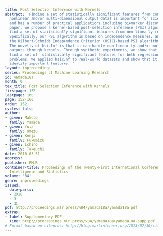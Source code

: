 ```yaml
---
title: Post Selection Inference with Kernels
abstract: 'Finding a set of statistically significant features from complex data (e.g.,
  nonlinear and/or multi-dimensional output data) is important for scientific discovery
  and has a number of practical applications including biomarker discovery. In this
  paper, we propose a kernel-based post-selection inference (PSI) algorithm that can
  find a set of statistically significant features from non-linearly related data.
  Specifically, our PSI algorithm is based on independence measures, and we call it
  the Hilbert-Schmidt Independence Criterion (HSIC)-based PSI algorithm (hsicInf).
  The novelty of hsicInf is that it can handle non-linearity and/or multi-variate/multi-class
  outputs through kernels. Through synthetic experiments, we show that hsicInf  can
  find a set of  statistically significant features for both regression and classification
  problems. We applied hsicInf to real-world datasets and show that it can successfully
  identify important features. '
layout: inproceedings
series: Proceedings of Machine Learning Research
id: yamada18a
month: 0
tex_title: Post Selection Inference with Kernels
firstpage: 152
lastpage: 160
page: 152-160
order: 152
cycles: false
author:
- given: Makoto
  family: Yamada
- given: Yuta
  family: Umezu
- given: Kenji
  family: Fukumizu
- given: Ichiro
  family: Takeuchi
date: 2018-03-31
address: 
publisher: PMLR
container-title: Proceedings of the Twenty-First International Conference on Artficial
  Intelligence and Statistics
volume: '84'
genre: inproceedings
issued:
  date-parts:
  - 2018
  - 3
  - 31
pdf: http://proceedings.mlr.press/v84/yamada18a/yamada18a.pdf
extras:
- label: Supplementary PDF
  link: http://proceedings.mlr.press/v84/yamada18a/yamada18a-supp.pdf
# Format based on citeproc: http://blog.martinfenner.org/2013/07/30/citeproc-yaml-for-bibliographies/
---
```

